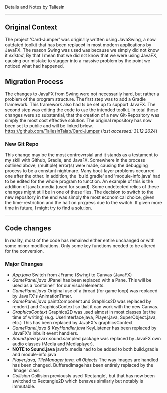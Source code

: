 Details and Notes by Taliesin
***
## Original Context
The project 'Card-Jumper' was originally written using JavaSwing, a now outdated toolkit that has been replaced in most modern applications by JavaFX. 
The reason Swing was used was because we simply did not know it _existed_, By that I mean that we did not know that we were using JavaFX, causing our mistake to stagger into a massive problem by the point we noticed what had happened.
## Migration Process
The changes to JavaFX from Swing were not necessarily hard, but rather a problem of the program structure. The first step was to add a Gradle framework. This framework also had to be set up to support JavaFX.
The second step was editing the code to use the intended toolkit. 
In total these changes were so substantial, that the creation of a new Git-Repository was simply the most cost effective solution. The original repository has now been set to public and will be linked below.
https://github.com/TaliesinTalab/Card-Jumper
(_last accessed: 31.12.2024_)

### New Git Repo
This change may be the most controversial and it stands as a testament to my skill with Github, Gradle, and JavaFX. Somewhere in the process outlined above, (multiple) error(s) were made, causing the debugging process to be a constant nightmare. Many boot-layer problems occurred one after the other. In addition, the 'build.gradle' and 'module-info.java' had to be edited for the whole program to function. An example of this is the addition of javafx.media (used for sound). Some undetected relics of these changes might still be in one of these files.
The decision to switch to the new repository in the end was simply the most economical choice, given the time-restriction and the halt on progress due to the switch. If given more time in future, I might try to find a solution.

***
## Code changes

In reality, most of the code has remained either entire unchanged or with some minor modifications. Only some key functions needed to be altered for the conversion.
### Major Changes
- _App.java_ Switch from JFrame (Swing) to Canvas (JavaFX)
- _GamePanel.java_ JPanel has been replaced with a Pane. This will be used as a 'container' for our visual elements.
- _GamePanel.java_ Original use of a thread (for game loop) was replaced by JavaFX's AnimationTimer.
- _GamePanel.java_ paintComponent and Graphics2D was replaced by render() and GraphicsContext so that it can work with the new Canvas.
- _GraphicsContext_ Graphics2D was used almost in most classes (at the time of writing) (e.g. UserInterface.java, Player.java, SuperObject.java, etc.) This has been replaced by JavaFX's graphicsContext
- _GamePanel.java & KeyHandler.java_ KeyListener has been replaced by JavaFX's inbuilt event handlers.
- _Sound.java_ javax.sound.sampled package was replaced by JavaFX own audio classes (Media and Mediaplayer).
- **NOTE to Sound.java** javafx.media had to be added to both build.gradle and module-info.java
- _Player.java, TileManager.java, all Objects_ The way images are handled has been changed. BufferedImage has been entirely replaced by the 'Image' class
- _Collision_ Collision previously used 'Rectangle', but that has now been switched to Rectangle2D which behaves similarly but notably is immutable.  